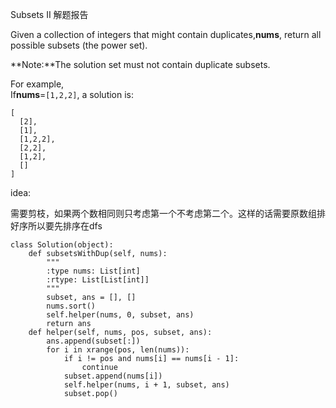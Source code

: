 Subsets II 解题报告

Given a collection of integers that might contain duplicates,**nums**, return all possible subsets \(the power set\).

**Note:**The solution set must not contain duplicate subsets.

For example,  
If**nums**=`[1,2,2]`, a solution is:

```
[
  [2],
  [1],
  [1,2,2],
  [2,2],
  [1,2],
  []
]
```

idea:

需要剪枝，如果两个数相同则只考虑第一个不考虑第二个。这样的话需要原数组排好序所以要先排序在dfs

```
class Solution(object):
    def subsetsWithDup(self, nums):
        """
        :type nums: List[int]
        :rtype: List[List[int]]
        """
        subset, ans = [], []
        nums.sort()
        self.helper(nums, 0, subset, ans)
        return ans
    def helper(self, nums, pos, subset, ans):
        ans.append(subset[:])
        for i in xrange(pos, len(nums)):
            if i != pos and nums[i] == nums[i - 1]:
                continue
            subset.append(nums[i])
            self.helper(nums, i + 1, subset, ans)
            subset.pop()
```



